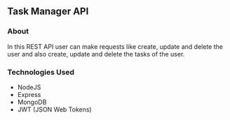 ## Task Manager API

### About
In this  REST API user can make requests like create, update and delete the user and also create, update and delete the tasks of the user.

### Technologies Used
- NodeJS
- Express
- MongoDB
- JWT (JSON Web Tokens)
